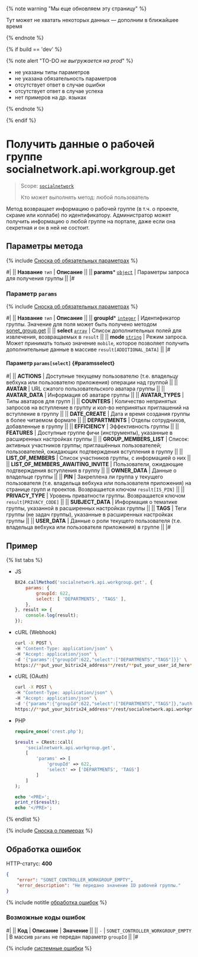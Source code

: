 
{% note warning "Мы еще обновляем эту страницу" %}

Тут может не хватать некоторых данных — дополним в ближайшее время

{% endnote %}

{% if build == 'dev' %}

{% note alert "TO-DO _не выгружается на prod_" %}

- не указаны типы параметров
- не указана обязательность параметров
- отсутствует ответ в случае ошибки
- отсутствует ответ в случае успеха
- нет примеров на др. языках

{% endnote %}

{% endif %}
# Получить данные о рабочей группе socialnetwork.api.workgroup.get

> Scope: [`socialnetwork`](../scopes/permissions.md)
>
> Кто может выполнять метод: любой пользователь

Метод возвращает информацию о рабочей группе (в т.ч. о проекте, скраме или коллабе) по идентификатору. Администратор может получить информацию о любой группе на портале, даже если она секретная и он в ней не состоит.

## Параметры метода

{% include [Сноска об обязательных параметрах](../../_includes/required.md) %}

#|
|| **Название** `тип` | **Описание** ||
|| **params*** [`object`](../data-types.md) | Параметры запроса для получения группы ||
|#

### Параметр `params`

{% include [Сноска об обязательных параметрах](../../_includes/required.md) %}

#|
|| **Название** `тип` | **Описание** ||
|| **groupId*** [`integer`](../data-types.md#standart-types) | Идентификатор группы. Значение для поля может быть получено методом [sonet_group.get](./sonet-group-get.md) ||
|| **select** [`array`](../data-types.md#standart-types) | Список дополнительных полей для извлечения, возвращаемых в `result` ||
|| **mode** [`string`](../data-types.md#standart-types) | Режим запроса. Может принимать только значение `mobile`, которое позволяет получить дополнительные данные в массиве `result[ADDITIONAL_DATA]` ||
|#

#### Параметр `params[select]` {#paramsselect}

#|
|| **ACTIONS** | Доступные текущему пользователю (т.е. владельцу вебхука или пользователю приложения) операции над группой ||
|| **AVATAR** | URL сжатого пользовательского аватара группы ||
|| **AVATAR_DATA** | Информация об аватаре группы ||
|| **AVATAR_TYPES** | Типы аватаров для групп ||
|| **COUNTERS** | Количество непринятых запросов на вступление в группу и кол-во непринятых приглашений на вступление в группу ||
|| **DATE_CREATE** | Дата и время создания группы в более читаемом формате ||
|| **DEPARTMENTS** | Отделы сотрудников, добавленные в группу ||
|| **EFFICIENCY** | Эффективность группы ||
|| **FEATURES** | Доступные группе фичи (инструменты), указанные в расширенных настройках группы ||
|| **GROUP_MEMBERS_LIST** | Список: активных участников группы; приглашённых пользователей; пользователей, ожидающих подтверждения вступления в группу ||
|| **LIST_OF_MEMBERS** | Список участников группы, с информацией о них ||
|| **LIST_OF_MEMBERS_AWAITING_INVITE** | Пользователи, ожидающие подтверждения вступления в группу ||
|| **OWNER_DATA** | Данные о владельце группы ||
|| **PIN** | Закреплена ли группа у текущего пользователя (т.е. владельца вебхука или пользователя приложения) на странице групп и проектов. Возвращается ключом `result[IS_PIN]` ||
|| **PRIVACY_TYPE** | Уровень приватности группы. Возвращается ключом `result[PRIVACY_CODE]` ||
|| **SUBJECT_DATA** | Информация о тематике группы, указанной в расширенных настройках группы ||
|| **TAGS** | Теги группы (не задач группы), указанные в расширенных настройках группы ||
|| **USER_DATA** | Данные о роли текущего пользователя (т.е. владельца вебхука или пользователя приложения) в группе ||
|#

## Пример

{% list tabs %}

- JS

    ```js
    BX24.callMethod('socialnetwork.api.workgroup.get', {
        params: {
            groupId: 622,
            select: [ 'DEPARTMENTS', 'TAGS' ],
        },
    }, result => {
        console.log(result);
    });
    ```

- cURL (Webhook)

    ```bash
    curl -X POST \
    -H "Content-Type: application/json" \
    -H "Accept: application/json" \
    -d '{"params":{"groupId":622,"select":["DEPARTMENTS","TAGS"]}}' \
    https://**put_your_bitrix24_address**/rest/**put_your_user_id_here**/**put_your_webbhook_here**/socialnetwork.api.workgroup.get
    ```

- cURL (OAuth)

    ```bash
    curl -X POST \
    -H "Content-Type: application/json" \
    -H "Accept: application/json" \
    -d '{"params":{"groupId":622,"select":["DEPARTMENTS","TAGS"]},"auth":"**put_access_token_here**"}' \
    https://**put_your_bitrix24_address**/rest/socialnetwork.api.workgroup.get
    ```

- PHP

    ```php
    require_once('crest.php');

    $result = CRest::call(
        'socialnetwork.api.workgroup.get',
        [
            'params' => [
                'groupId' => 622,
                'select' => ['DEPARTMENTS', 'TAGS']
            ]
        ]
    );

    echo '<PRE>';
    print_r($result);
    echo '</PRE>';
    ```

{% endlist %}

{% include [Сноска о примерах](../../_includes/examples.md) %}

## Обработка ошибок

HTTP-статус: **400**

```json
{
    "error": "SONET_CONTROLLER_WORKGROUP_EMPTY",
    "error_description": "Не передано значение ID рабочей группы."
}
```
{% include notitle [обработка ошибок](../../_includes/error-info.md) %}

### Возможные коды ошибок

#|
|| **Код** | **Описание** | **Значение** ||
|| `-`     | `SONET_CONTROLLER_WORKGROUP_EMPTY` | В массив `params` не передан параметр `groupId` ||
|#

{% include [системные ошибки](../../_includes/system-errors.md) %}
